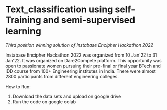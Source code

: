 
# Text_classification using self-Training and semi-supervised learning
_Third position winning solution of Instabase Encipher Hackathon 2022_

Instabase Encipher Hackathon 2022 was organized from 10 Jan'22 to 31 Jan'22.
It was organized on Dare2Compete platform.
This opportunity was open to passionate women pursuing their pre-final or final year BTech and IDD course from 100+ Engineering institutes in India.
There were almost 2800 participants from different engineering colleges.

How to Run:
1. Download the data sets and upload on google drive
2. Run the code on google colab
